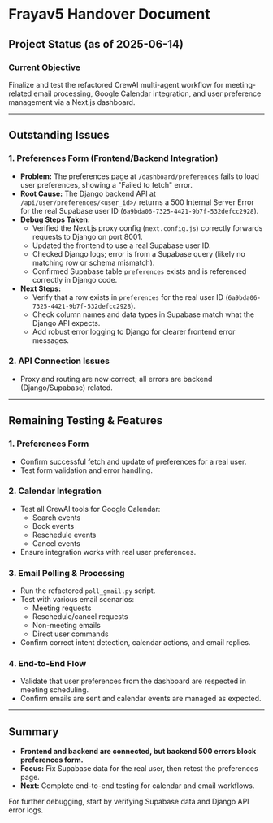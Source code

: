 # Frayav5 Handover Document

## Project Status (as of 2025-06-14)

### Current Objective
Finalize and test the refactored CrewAI multi-agent workflow for meeting-related email processing, Google Calendar integration, and user preference management via a Next.js dashboard.

---

## Outstanding Issues

### 1. **Preferences Form (Frontend/Backend Integration)**
- **Problem:** The preferences page at `/dashboard/preferences` fails to load user preferences, showing a "Failed to fetch" error.
- **Root Cause:** The Django backend API at `/api/user/preferences/<user_id>/` returns a 500 Internal Server Error for the real Supabase user ID (`6a9bda06-7325-4421-9b7f-532defcc2928`).
- **Debug Steps Taken:**
  - Verified the Next.js proxy config (`next.config.js`) correctly forwards requests to Django on port 8001.
  - Updated the frontend to use a real Supabase user ID.
  - Checked Django logs; error is from a Supabase query (likely no matching row or schema mismatch).
  - Confirmed Supabase table `preferences` exists and is referenced correctly in Django code.
- **Next Steps:**
  - Verify that a row exists in `preferences` for the real user ID (`6a9bda06-7325-4421-9b7f-532defcc2928`).
  - Check column names and data types in Supabase match what the Django API expects.
  - Add robust error logging to Django for clearer frontend error messages.

### 2. **API Connection Issues**
- Proxy and routing are now correct; all errors are backend (Django/Supabase) related.

---

## Remaining Testing & Features

### 1. **Preferences Form**
- Confirm successful fetch and update of preferences for a real user.
- Test form validation and error handling.

### 2. **Calendar Integration**
- Test all CrewAI tools for Google Calendar:
  - Search events
  - Book events
  - Reschedule events
  - Cancel events
- Ensure integration works with real user preferences.

### 3. **Email Polling & Processing**
- Run the refactored `poll_gmail.py` script.
- Test with various email scenarios:
  - Meeting requests
  - Reschedule/cancel requests
  - Non-meeting emails
  - Direct user commands
- Confirm correct intent detection, calendar actions, and email replies.

### 4. **End-to-End Flow**
- Validate that user preferences from the dashboard are respected in meeting scheduling.
- Confirm emails are sent and calendar events are managed as expected.

---

## Summary
- **Frontend and backend are connected, but backend 500 errors block preferences form.**
- **Focus:** Fix Supabase data for the real user, then retest the preferences page.
- **Next:** Complete end-to-end testing for calendar and email workflows.

For further debugging, start by verifying Supabase data and Django API error logs.
